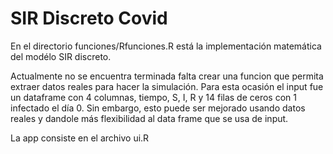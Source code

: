 # SIR Discreto Covid

En el directorio funciones/Rfunciones.R está la implementación matemática del modélo SIR discreto.

Actualmente no se encuentra terminada falta crear una funcion que permita extraer
datos reales para hacer la simulación. Para esta ocasión el input fue un dataframe 
con 4 columnas, tiempo, S, I, R y 14 filas de ceros  con 1 infectado el día 0. Sin 
embargo, esto puede ser mejorado usando datos reales y dandole más flexibilidad al 
data frame que se usa de input.


La app consiste en el archivo ui.R

